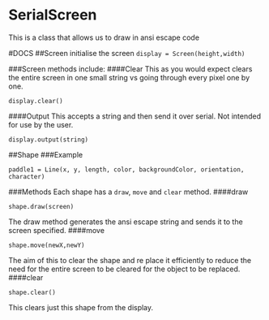 # SerialScreen
This is a class that allows us to draw in ansi escape code

#DOCS
##Screen
initialise the screen
` display = Screen(height,width) `

###Screen methods include:
####Clear
This as you would expect clears the entire screen in one small string vs going through every pixel one by one.
```
display.clear()
```

####Output
This accepts a string and then send it over serial. Not intended for use by the user.
```
display.output(string)
````

##Shape
###Example
```
paddle1 = Line(x, y, length, color, backgroundColor, orientation, character)
```
###Methods
Each shape has a `draw`, `move` and `clear` method.
####draw
```
shape.draw(screen)
```
The draw method generates the ansi escape string and sends it to the screen specified.
####move
```
shape.move(newX,newY)
```
The aim of this to clear the shape and re place it efficiently to reduce the need for the entire screen to be cleared for the object to be replaced.
####clear
```
shape.clear()
```
This clears just this shape from the display.


